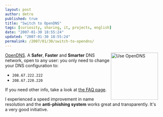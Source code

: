```yaml
---
layout: post
author: detro
published: true
title: "Switch to OpenDNS"
tags: [curiosity, sharing, it, projects, english]
date: "2007-01-30 18:55:24"
updated: "2007-01-30 18:55:24"
permalink: /2007/01/30/switch-to-opendns/
---
```


<a title="Use OpenDNS to make your Internet faster, safer, and smarter." href="http://www.opendns.com/share/"><img src="http://images.opendns.com/buttons/use_opendns_155x52.gif" align="right" width="155" alt="Use OpenDNS" /></a> <a href="http://www.opendns.com/">OpenDNS</a>. A <strong>Safer</strong>, <strong>Faster</strong> and <strong>Smarter</strong> DNS network, open to any user: you only need to change your DNS configuration to:
<ul>
<li><code>208.67.222.222</code></li>
<li><code>208.67.220.220</code></li>
</ul>

If you need other info, take a look at <a href="http://www.opendns.com/faq/">the FAQ page</a>.

I experienced a speed improvement in name resolution and the <strong>anti-phishing system</strong> works great and transparently. It's a very good initiative.

